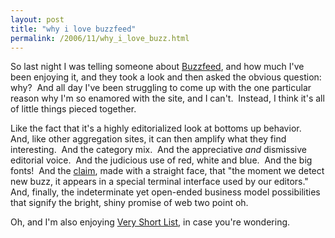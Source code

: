 ```yaml
---
layout: post
title: "why i love buzzfeed"
permalink: /2006/11/why_i_love_buzz.html
---
```


So last night I was telling someone about [Buzzfeed](http://www.buzzfeed.com/), and how much I've been enjoying it, and they took a look and then asked the obvious question:  why?  And all day I've been struggling to come up with the one particular reason why I'm so enamored with the site, and I can't.  Instead, I think it's all of little things pieced together. 

Like the fact that it's a highly editorialized look at bottoms up behavior.  And, like other aggregation sites, it can then amplify what they find interesting.  And the category mix.  And the appreciative _and_ dismissive editorial voice.  And the judicious use of red, white and blue.  And the big fonts!  And the [claim](http://www.buzzfeed.com/about), made with a straight face, that "the moment we detect new buzz, it appears in a special terminal interface used by our editors."  And, finally, the indeterminate yet open-ended business model possibilities that signify the bright, shiny promise of web two point oh.

Oh, and I'm also enjoying [Very Short List](http://www.veryshortlist.com/), in case you're wondering.